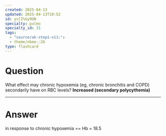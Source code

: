 ```yaml
---
created: 2025-04-13
updated: 2025-04-13T10:52
id: ys[I%Gy9UN
specialty: pulmo
specialty_id: 31
tags:
  - "source/ak-step1-v11:": 
  - theme/nbme::26
type: flashcard
---
```


# Question
What effect may chronic hypoxemia (eg, chronic bronchitis and COPD) secondarily have on RBC levels?    **Increased (secondary polycythemia)**

---

# Answer
in response to chronic hypoxemia == Hb = 18.5